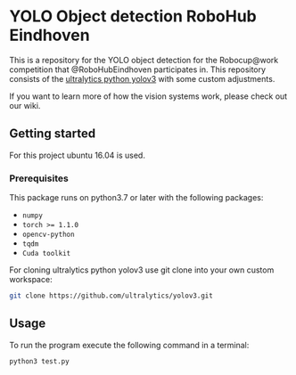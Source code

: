 # YOLO Object detection RoboHub Eindhoven

This is a repository for the YOLO object detection for the Robocup@work competition that @RoboHubEindhoven participates in. This repository consists of the [ultralytics python yolov3](https://github.com/ultralytics/yolov3) with some custom adjustments.

If you want to learn more of how the vision systems work, please check out our wiki.

## Getting started

For this project ubuntu 16.04 is used.

### Prerequisites

This package runs on python3.7 or later with the following packages:

* `numpy`
* `torch >= 1.1.0`
* `opencv-python`
* `tqdm`
* `Cuda toolkit`

For cloning ultralytics python yolov3 use git clone into your own custom workspace:

```bash
git clone https://github.com/ultralytics/yolov3.git
```

## Usage

To run the program execute the following command in a terminal:

```bash
python3 test.py
```


